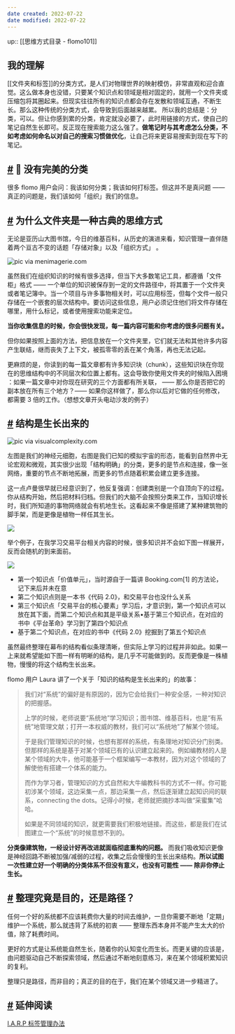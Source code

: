 ```yaml
---
date created: 2022-07-22
date modified: 2022-07-22
---
```

up:: [[思维方式目录 - flomo101]]
## 我的理解
[[文件夹和标签]]的分类方式，是人们对物理世界的映射模仿，非常直观和迎合直觉。这么做本身也没错，只要某个知识点和领域是相对固定的，就用一个文件夹或压缩包将其圈起来。但现实往往所有的知识点都会存在发散和领域互通，不断生长。那么这种传统的分类方式，会导致到后面越来越累。
所以我的总结是：分类，可以。但让你感到累的分类，肯定就没必要了，此时用链接的方式，使自己的笔记自然生长即可。反正现在搜索能力这么强了。**做笔记时与其考虑怎么分类，不如考虑如何命名以对自己的搜索习惯做优化**，让自己将来更容易搜索到现在写下的笔记。

## [#](https://help.flomoapp.com/thinking/knowledge.html#%F0%9F%8C%B3-%E6%B2%A1%E6%9C%89%E5%AE%8C%E7%BE%8E%E7%9A%84%E5%88%86%E7%B1%BB) 🌳 没有完美的分类

很多 flomo 用户会问：我该如何分类；我该如何打标签。但这并不是真问题 —— 真正的问题是，我们该如何「组织」我们的信息。

## [#](https://help.flomoapp.com/thinking/knowledge.html#%E4%B8%BA%E4%BB%80%E4%B9%88%E6%96%87%E4%BB%B6%E5%A4%B9%E6%98%AF%E4%B8%80%E7%A7%8D%E5%8F%A4%E5%85%B8%E7%9A%84%E6%80%9D%E7%BB%B4%E6%96%B9%E5%BC%8F) **为什么文件夹是一种古典的思维方式**

无论是亚历山大图书馆，今日的维基百科，从历史的演进来看，知识管理一直伴随着两个亘古不变的话题「存储对象」以及「组织方式」 。

![pic via menimagerie.com](https://flomo-resource.oss-cn-shanghai.aliyuncs.com/101/images-282.png)

虽然我们在组织知识的时候有很多选择，但当下大多数笔记工具，都遵循「文件柜」格式 —— 一个单位的知识被保存到一定的文件路径中，将其置于一个文件夹或者笔记簿中。当一个项目与许多事物相关时，可以应用标签，但每个文件一般只存储在一个嵌套的层次结构中。要访问这些信息，用户必须记住他们将文件存储在哪里，用什么标记，或者使用搜索功能来定位。

**当你收集信息的时候，你会很快发现，每一篇内容可能和你考虑的很多问题有关。**

但你如果按照上面的方法，把信息放在一个文件夹里，它们就无法和其他许多内容产生联结，继而丧失了上下文，被孤零零的丢在某个角落，再也无法记起。

更麻烦的是，你读到的每一篇文章都有许多知识块（chunk），这些知识块在你现在的思维结构中的不同层次和位置上都有。这会导致你使用文件夹的时候陷入困境 ：如果一篇文章中对你现在研究的三个方面都有所关联， —— 那么你是否把它的副本放在所有三个地方？—— 如果你这样做了，那么你以后对它做的任何修改，都需要 3 倍的工作。（想想文章开头电动沙发的例子）

## [#](https://help.flomoapp.com/thinking/knowledge.html#%E7%BB%93%E6%9E%84%E6%98%AF%E7%94%9F%E9%95%BF%E5%87%BA%E6%9D%A5%E7%9A%84) **结构是生长出来的**

![pic via visualcomplexity.com](https://flomo-resource.oss-cn-shanghai.aliyuncs.com/101/images-283.png)

左图是我们的神经元细胞，右图是我们已知的模拟宇宙的形态，能看到自然界中无论宏观和微观，其实很少出现「结构明确」的分类，更多的是节点和连接，像一张网络，重要的节点不断地拓展，而更多的节点随着积累会建立更多连接。

这一点卢曼很早就已经意识到了，他反复强调：创建类别是一个自顶向下的过程。你从结构开始，然后把材料归档。但我们的大脑不会按照分类来工作，当知识增长时，我们所知道的事物网络就会有机地生长。这看起来不像是搭建了某种建筑物的脚手架，而是更像是植物一样任其生长。

![](https://flomo-resource.oss-cn-shanghai.aliyuncs.com/101/images-284.png)

举个例子，在我学习交易平台相关内容的时候，很多知识并不会如下图一样展开，反而会随机的到来面前。

![](https://flomo-resource.oss-cn-shanghai.aliyuncs.com/101/images-285.png)

- 第一个知识点「价值单元」，当时源自于一篇讲 Booking.com\[1\] 的方法论，记下来后并未在意
- 第二个知识点则是一本书《代码 2.0》，和交易平台也没什么关系
- 第三个知识点「交易平台的核心要素」学习后，才意识到，第一个知识点可以放在其下面，而第二个知识点和其是平级关系•基于第三个知识点，在对应的书中《平台革命》学习到了第四个知识点
- 基于第二个知识点，在对应的书中《代码 2.0》挖掘到了第五个知识点

虽然最终整理在幕布的结构看似条理清晰，但实际上学习的过程并非如此。如果一上来就希望能如下图一样有明晰的结构，是几乎不可能做到的。反而更像是一株植物，慢慢的将这个结构生长出来。

flomo 用户 Laura 讲了一个关于「知识的结构是生长出来的」的故事：

> 我们对“系统”的偏好是有原因的，因为它会给我们一种安全感，一种对知识的把握感。
>
> 上学的时候，老师说要“系统地”学习知识；图书馆、维基百科，也是“有系统”地管理文献；打开一本权威的教材，我们可以“系统地”了解某个领域。
>
> 于是我们管理知识的时候，也想有那样的系统，有条理地对知识分门别类。  
> 但那样的系统是基于对某个领域已有的认识建立起来的。例如编教材的人是某个领域的大牛，他可能基于一个框架编写一本教材，因为对这个领域的了解使他有搭建一个体系的能力。
>
> 而作为学习者，管理知识的方式自然和大牛编教科书的方式不一样。你可能初涉某个领域，这边采集一点，那边采集一点，然后逐渐建立起知识间的联系，connecting the dots。记得小时候，老师就把摘抄本叫做“采蜜集”哈哈。
>
> 如果是不同领域的知识，就更需要我们积极地链接。而这些，都是我们在试图建立一个“系统”的时候意想不到的。

**分类像建筑物，一经设计好再改进就面临彻底重构的问题。** 而我们吸收知识更像是神经回路不断被加强/减弱的过程，收集之后会慢慢的生长出来结构。**所以试图一次性建立好一个明确的分类体系不但没有意义，也没有可能性 —— 除非你停止生长。**

## [#](https://help.flomoapp.com/thinking/knowledge.html#%E6%95%B4%E7%90%86%E7%A9%B6%E7%AB%9F%E6%98%AF%E7%9B%AE%E7%9A%84-%E8%BF%98%E6%98%AF%E8%B7%AF%E5%BE%84) **整理究竟是目的，还是路径？**

任何一个好的系统都不应该耗费你大量的时间去维护，一旦你需要不断地「定期」维护一个系统，那么就违背了系统的初衷 —— 整理东西本身并不能产生太大的价值，除了耗费时间。

更好的方式是让系统能自然生长，随着你的认知变化而生长。而更关键的应该是，由问题驱动自己不断探索领域，然后通过不断地刻意练习，来在某个领域积累知识的复利。

整理只是路径，而非目的；真正的目的在于，我们在某个领域又进一步精进了。

## [#](https://help.flomoapp.com/thinking/knowledge.html#%E5%BB%B6%E4%BC%B8%E9%98%85%E8%AF%BB) 延伸阅读

[I.A.R.P 标签管理办法](https://help.flomoapp.com/thinking/no-classification/iarp.html)
